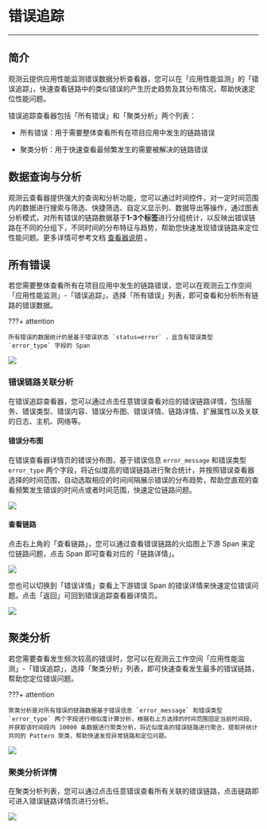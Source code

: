 # 错误追踪
---

## 简介

观测云提供应用性能监测错误数据分析查看器，您可以在「应用性能监测」的「错误追踪」，快速查看链路中的类似错误的产生历史趋势及其分布情况，帮助快速定位性能问题。

错误追踪查看器包括「所有错误」和「聚类分析」两个列表：

- 所有错误：用于需要整体查看所有在项目应用中发生的链路错误

- 聚类分析：用于快速查看最频繁发生的需要被解决的链路错误

## 数据查询与分析

观测云查看器提供强大的查询和分析功能，您可以通过时间控件，对一定时间范围内的数据进行搜索与筛选、快捷筛选、自定义显示列、数据导出等操作，通过图表分析模式，对所有错误的链路数据基于**1-3个标签**进行分组统计，以反映出错误链路在不同的分组下，不同时间的分布特征与趋势，帮助您快速发现错误链路来定位性能问题。更多详情可参考文档 [查看器说明](../getting-started/function-details/explorer-search.md) 。

## 所有错误

若您需要整体查看所有在项目应用中发生的链路错误，您可以在观测云工作空间「应用性能监测」-「错误追踪」，选择「所有错误」列表，即可查看和分析所有链路的错误数据。

???+ attention

    所有错误的数据统计的是基于错误状态 `status=error` ，且含有错误类型 `error_type` 字段的 Span

![](img/1.apm_error_12.png)

### 错误链路关联分析

在错误追踪查看器，您可以通过点击任意错误查看对应的错误链路详情，包括服务、错误类型、错误内容、错误分布图、错误详情、链路详情、扩展属性以及关联的日志、主机、网络等。

#### 错误分布图

在错误查看器详情页的错误分布图，基于错误信息 `error_message` 和错误类型 `error_type` 两个字段，将近似度高的错误链路进行聚合统计，并按照错误查看器选择的时间范围，自动选取相应的时间间隔展示错误的分布趋势，帮助您直观的查看频繁发生错误的时间点或者时间范围，快速定位链路问题。

![](img/1.apm_error_11.1.png)



#### 查看链路

点击右上角的「查看链路」，您可以通过查看错误链路的火焰图上下游 Span 来定位链路问题，点击 Span 即可查看对应的「链路详情」。

![](img/1.apm_error_13.png)

您也可以切换到「错误详情」查看上下游错误 Span 的错误详情来快速定位错误问题。点击「返回」可回到错误追踪查看器详情页。

![](img/1.apm_error_14.png)

## 聚类分析

若您需要查看发生频次较高的错误时，您可以在观测云工作空间「应用性能监测」-「错误追踪」，选择「聚类分析」列表，即可快速查看发生最多的错误链路，帮助您定位错误问题。

???+ attention

    聚类分析是对所有错误的链路数据基于错误信息 `error_message` 和错误类型 `error_type` 两个字段进行相似度计算分析，根据右上方选择的时间范围固定当前时间段，并获取该时间段内 10000 条数据进行聚类分析，将近似度高的错误链路进行聚合，提取并统计共同的 Pattern 聚类，帮助快速发现异常链路和定位问题。

![](img/1.apm_error_10.0.png)



### 聚类分析详情

在聚类分析列表，您可以通过点击任意错误查看所有关联的错误链路，点击链路即可进入错误链路详情页进行分析。

![](img/1.apm_error_10.png)

